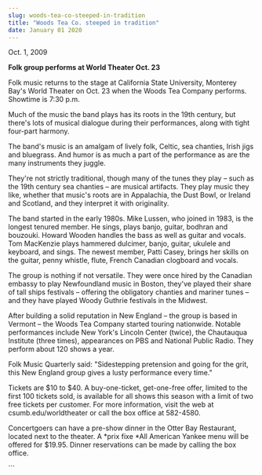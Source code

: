 ```yaml
---
slug: woods-tea-co-steeped-in-tradition
title: "Woods Tea Co. steeped in tradition"
date: January 01 2020
---
```


 
<p>Oct. 1, 2009</p>
<p><strong>Folk group performs at World Theater Oct. 23</strong></p>
<p>
  <strong><em> </em></strong>Folk music returns to the stage at California State
  University, Monterey Bay's World Theater on Oct. 23 when the Woods Tea Company
  performs. Showtime is 7:30 p.m.
</p>
<p>
  Much of the music the band plays has its roots in the 19th century, but
  there's lots of musical dialogue during their performances, along with tight
  four-part harmony.
</p>
<p>
  The band's music is an amalgam of lively folk, Celtic, sea chanties, Irish
  jigs and bluegrass. And humor is as much a part of the performance as are the
  many instruments they juggle.
</p>
<p>
  They're not strictly traditional, though many of the tunes they play – such as
  the 19th century sea chanties – are musical artifacts. They play music they
  like, whether that music's roots are in Appalachia, the Dust Bowl, or Ireland
  and Scotland, and they interpret it with originality.
</p>
<p>
  The band started in the early 1980s. Mike Lussen, who joined in 1983, is the
  longest tenured member. He sings, plays banjo, guitar, bodhran and bouzouki.
  Howard Wooden handles the bass as well as guitar and vocals. Tom MacKenzie
  plays hammered dulcimer, banjo, guitar, ukulele and keyboard, and sings. The
  newest member, Patti Casey, brings her skills on the guitar, penny whistle,
  flute, French Canadian clogboard and vocals.
</p>
<p>
  The group is nothing if not versatile. They were once hired by the Canadian
  embassy to play Newfoundland music in Boston, they've played their share of
  tall ships festivals – offering the obligatory chanties and mariner tunes –
  and they have played Woody Guthrie festivals in the Midwest.
</p>
<p>
  After building a solid reputation in New England – the group is based in
  Vermont – the Woods Tea Company started touring nationwide. Notable
  performances include New York's Lincoln Center (twice), the Chautauqua
  Institute (three times), appearances on PBS and National Public Radio. They
  perform about 120 shows a year.
</p>
<p>
  Folk Music Quarterly said: "Sidestepping pretension and going for the grit,
  this New England group gives a lusty performance every time."
</p>
<p>
  Tickets are $10 to $40. A buy-one-ticket, get-one-free offer, limited to the
  first 100 tickets sold, is available for all shows this season with a limit of
  two free tickets per customer. For more information, visit the web at
  csumb.edu/worldtheater or call the box office at 582-4580.
</p>
<p>
  Concertgoers can have a pre-show dinner in the Otter Bay Restaurant, located
  next to the theater. A *prix fixe *All American Yankee menu will be offered
  for $19.95. Dinner reservations can be made by calling the box office.
</p>
<p></p>
<p></p>
<p></p>
<p></p>
<p></p>
<p></p>
```
